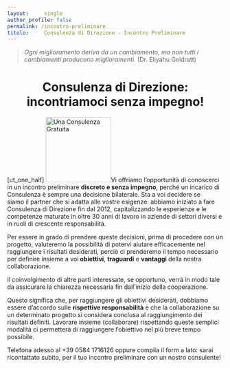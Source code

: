 ```yaml
---
layout:		single
author_profile: false
permalink: /incontro-preliminare
titolo:		Consulenza di Direzione - Incontro Preliminare
---
```


>*Ogni miglioramento deriva da un cambiamento, ma non tutti i cambiamenti producono miglioramenti.*
> (Dr. Eliyahu Goldratt)
	
<h1 style="text-align: center;">Consulenza di Direzione: incontriamoci senza impegno!</h1>

<p>[ut_one_half]
<a href="http://www.menicucci.co/wp-content/uploads/2013/01/free-consultation.png"><img class="alignleft wp-image-1548" src="http://www.menicucci.co/wp-content/uploads/2013/01/free-consultation.png" alt="Una Consulenza Gratuita" width="152" height="151" /></a>Vi offriamo l&#8217;opportunità di conoscerci in un incontro preliminare <strong>discreto e senza impegno</strong>, perché un incarico di Consulenza è sempre una decisione bilaterale. Sta a voi decidere se siamo il partner che si adatta alle vostre esigenze: abbiamo iniziato a fare Consulenza di Direzione fin dal 2012, capitalizzando le esperienze e le competenze maturate in oltre 30 anni di lavoro in aziende di settori diversi e in ruoli di crescente responsabilità.</p>

<p>Per essere in grado di prendere queste decisioni, prima di procedere con un progetto, valuteremo la possibilità di potervi aiutare efficacemente nel raggiungere i risultati desiderati, perciò ci prenderemo il tempo necessario per definire insieme a voi<strong> obiettivi</strong>, <strong>traguardi</strong> e <strong>vantaggi</strong> della nostra collaborazione.</p>

<p>Il coinvolgimento di altre parti interessate, se opportuno, verrà in modo tale da assicurare la chiarezza necessaria fin dall&#8217;inizio della cooperazione.</p>

<p>Questo significa che, per raggiungere gli obiettivi desiderati, dobbiamo essere d&#8217;accordo sulle <strong>rispettive responsabilità</strong> e che la collaborazione su un determinato progetto si considera conclusa al raggiungimento dei risultati definiti. Lavorare insieme (collaborare) rispettando queste semplici modalità ci permetterà di raggiungere l&#8217;obiettivo nel più breve tempo possibile.</p>

<p>Telefona adesso al +39 0584 1716126 oppure compila il form a lato: sarai ricontattato subito, per il tuo incontro preliminare con un nostro consulente!</p>
